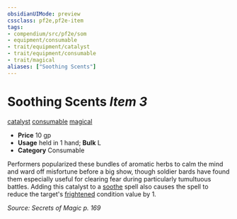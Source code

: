 ```yaml
---
obsidianUIMode: preview
cssclass: pf2e,pf2e-item
tags:
- compendium/src/pf2e/som
- equipment/consumable
- trait/equipment/catalyst
- trait/equipment/consumable
- trait/magical
aliases: ["Soothing Scents"]
---
```

# Soothing Scents *Item 3*  
[catalyst](catalyst-som.md)  [consumable](consumable.md)  [magical](magical.md)  

- **Price** 10 gp
- **Usage** held in 1 hand; **Bulk** L
- **Category** Consumable

Performers popularized these bundles of aromatic herbs to calm the mind and ward off misfortune before a big show, though soldier bards have found them especially useful for clearing fear during particularly tumultuous battles. Adding this catalyst to a [soothe](../../spells/soothe.md) spell also causes the spell to reduce the target's [frightened](conditions.md#Frightened) condition value by 1.

*Source: Secrets of Magic p. 169*